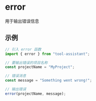 # error

用于输出错误信息

## 示例

```javascript
// 引入 error 函数
import { error } from "tool-assistant";

// 要输出错误的项目名称
const projectName = "MyProject";

// 错误消息
const message = "Something went wrong!";

// 输出错误
error(projectName, message);
```
